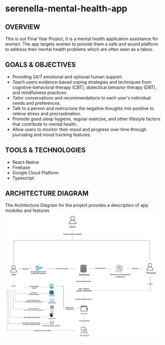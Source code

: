 # serenella-mental-health-app
<h2>OVERVIEW</h2>
This is our Final Year Project, it is a mental health application assistance for women. The app targets women to provide them a safe and sound platform to address their mental health problems which are often seen as a taboo.

<h2>GOALS & OBJECTIVES</h2>
<ul> 
<li>Providing 24/7 emotional and optional human support.</li>
<li>Teach users evidence-based coping strategies and techniques from cognitive-behavioral therapy (CBT), dialectical behavior therapy (DBT), and mindfulness practices.</li>
<li>Tailor conversations and recommendations to each user's individual needs and preferences.</li>
<li>Talk to a person and restructure the negative thoughts into positive to relieve stress and procrastination.</li>
<li>Promote good sleep hygiene, regular exercise, and other lifestyle factors that contribute to mental health.</li>
<li>Allow users to monitor their mood and progress over time through journaling and mood tracking features.</li> 
</ul>


<h2>TOOLS & TECHNOLOGIES </h2>
<ul> 
<li>React-Native</li>
<li>Firebase</li>
<li>Google Cloud Platform</li>
<li>Typescript</li>
</ul>

<h2>ARCHITECTURE DIAGRAM</h2>
The Architecture Diagram for the project provides a description of app modules and features
<img src="architecture_diagram.png"><br>
